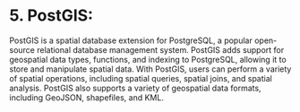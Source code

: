# 5. PostGIS:

PostGIS is a spatial database extension for PostgreSQL, a popular open-source relational database management system. PostGIS adds support for geospatial data types, functions, and indexing to PostgreSQL, allowing it to store and manipulate spatial data. With PostGIS, users can perform a variety of spatial operations, including spatial queries, spatial joins, and spatial analysis. PostGIS also supports a variety of geospatial data formats, including GeoJSON, shapefiles, and KML.
